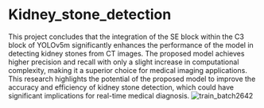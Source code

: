 # Kidney_stone_detection
This project concludes that the integration of the SE block within the C3 block of YOLOv5m significantly enhances the performance of the model in detecting kidney stones from CT images. The proposed model achieves higher precision and recall with only a slight increase in computational complexity, making it a superior choice for medical imaging applications. This research highlights the potential of the proposed model to improve the accuracy and efficiency of kidney stone detection, which could have significant implications for real-time medical diagnosis.
![train_batch2642](https://github.com/user-attachments/assets/6990fc87-6f48-4657-a74b-34c7e2e64189)
